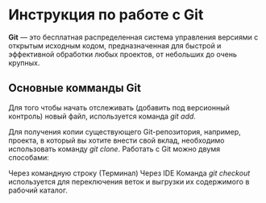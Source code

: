 # Инструкция по работе с Git
**Git** — это бесплатная распределенная система управления версиями с открытым исходным кодом, предназначенная для быстрой и эффективной обработки любых проектов, от небольших до очень крупных.

## Основные комманды Git

Для того чтобы начать отслеживать (добавить под версионный контроль) новый файл, используется команда *git add*.

Для получения копии существующего Git-репозитория, например, проекта, в который вы хотите внести свой вклад, необходимо использовать команду *git clone*.
Работать с Git можно двумя способами:

Через командную строку (Терминал)
Через IDE
Команда *git checkout* используется для переключения веток и выгрузки их содержимого в рабочий каталог.
